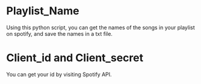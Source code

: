 # Playlist_Name

Using this python script, you can get the names of the songs in your playlist on spotify, and save the names in a txt file.

# Client_id and Client_secret
  You can get your id by visiting Spotify API. 
